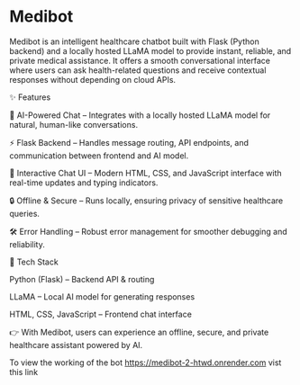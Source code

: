 # Medibot
Medibot is an intelligent healthcare chatbot built with Flask (Python backend) and a locally hosted LLaMA model to provide instant, reliable, and private medical assistance. It offers a smooth conversational interface where users can ask health-related questions and receive contextual responses without depending on cloud APIs.


✨ Features

🤖 AI-Powered Chat – Integrates with a locally hosted LLaMA model for natural, human-like conversations.

⚡ Flask Backend – Handles message routing, API endpoints, and communication between frontend and AI model.

💬 Interactive Chat UI – Modern HTML, CSS, and JavaScript interface with real-time updates and typing indicators.

🔒 Offline & Secure – Runs locally, ensuring privacy of sensitive healthcare queries.

🛠 Error Handling – Robust error management for smoother debugging and reliability.

🚀 Tech Stack

Python (Flask) – Backend API & routing

LLaMA – Local AI model for generating responses

HTML, CSS, JavaScript – Frontend chat interface

👉 With Medibot, users can experience an offline, secure, and private healthcare assistant powered by AI.


To view the working of the bot https://medibot-2-htwd.onrender.com vist this link
